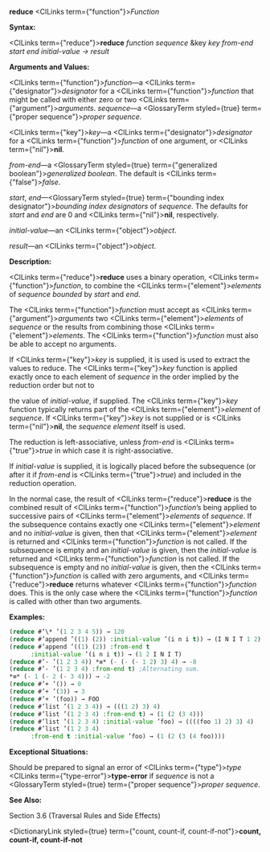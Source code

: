**reduce** <ClLinks  term={"function"}><i>Function</i></ClLinks> 



**Syntax:** 



<ClLinks  term={"reduce"}><b>reduce</b></ClLinks> *function sequence* &amp;key *key from-end start end initial-value → result* 



**Arguments and Values:** 



<ClLinks  term={"function"}><i>function</i></ClLinks>—a <ClLinks  term={"designator"}><i>designator</i></ClLinks> for a <ClLinks  term={"function"}><i>function</i></ClLinks> that might be called with either zero or two <ClLinks  term={"argument"}><i>arguments</i></ClLinks>. *sequence*—a <GlossaryTerm styled={true} term={"proper sequence"}><i>proper sequence</i></GlossaryTerm>. 



<ClLinks  term={"key"}><i>key</i></ClLinks>—a <ClLinks  term={"designator"}><i>designator</i></ClLinks> for a <ClLinks  term={"function"}><i>function</i></ClLinks> of one argument, or <ClLinks  term={"nil"}><b>nil</b></ClLinks>. 



*from-end*—a <GlossaryTerm styled={true} term={"generalized boolean"}><i>generalized boolean</i></GlossaryTerm>. The default is <ClLinks  term={"false"}><i>false</i></ClLinks>. 



*start*, *end*—<GlossaryTerm styled={true} term={"bounding index designator"}><i>bounding index designators</i></GlossaryTerm> of *sequence*. The defaults for *start* and *end* are 0 and <ClLinks  term={"nil"}><b>nil</b></ClLinks>, respectively. 



*initial-value*—an <ClLinks  term={"object"}><i>object</i></ClLinks>. 



*result*—an <ClLinks  term={"object"}><i>object</i></ClLinks>. 



**Description:** 



<ClLinks  term={"reduce"}><b>reduce</b></ClLinks> uses a binary operation, <ClLinks  term={"function"}><i>function</i></ClLinks>, to combine the <ClLinks  term={"element"}><i>elements</i></ClLinks> of *sequence bounded* by *start* and *end*. 



The <ClLinks  term={"function"}><i>function</i></ClLinks> must accept as <ClLinks  term={"argument"}><i>arguments</i></ClLinks> two <ClLinks  term={"element"}><i>elements</i></ClLinks> of *sequence* or the results from combining those <ClLinks  term={"element"}><i>elements</i></ClLinks>. The <ClLinks  term={"function"}><i>function</i></ClLinks> must also be able to accept no arguments. 



If <ClLinks  term={"key"}><i>key</i></ClLinks> is supplied, it is used is used to extract the values to reduce. The <ClLinks  term={"key"}><i>key</i></ClLinks> function is applied exactly once to each element of *sequence* in the order implied by the reduction order but not to 







 



 



the value of *initial-value*, if supplied. The <ClLinks  term={"key"}><i>key</i></ClLinks> function typically returns part of the <ClLinks  term={"element"}><i>element</i></ClLinks> of *sequence*. If <ClLinks  term={"key"}><i>key</i></ClLinks> is not supplied or is <ClLinks  term={"nil"}><b>nil</b></ClLinks>, the *sequence element* itself is used. 



The reduction is left-associative, unless *from-end* is <ClLinks  term={"true"}><i>true</i></ClLinks> in which case it is right-associative. 



If *initial-value* is supplied, it is logically placed before the subsequence (or after it if *from-end* is <ClLinks  term={"true"}><i>true</i></ClLinks>) and included in the reduction operation. 



In the normal case, the result of <ClLinks  term={"reduce"}><b>reduce</b></ClLinks> is the combined result of <ClLinks  term={"function"}><i>function</i></ClLinks>’s being applied to successive pairs of <ClLinks  term={"element"}><i>elements</i></ClLinks> of *sequence*. If the subsequence contains exactly one <ClLinks  term={"element"}><i>element</i></ClLinks> and no *initial-value* is given, then that <ClLinks  term={"element"}><i>element</i></ClLinks> is returned and <ClLinks  term={"function"}><i>function</i></ClLinks> is not called. If the subsequence is empty and an *initial-value* is given, then the *initial-value* is returned and <ClLinks  term={"function"}><i>function</i></ClLinks> is not called. If the subsequence is empty and no *initial-value* is given, then the <ClLinks  term={"function"}><i>function</i></ClLinks> is called with zero arguments, and <ClLinks  term={"reduce"}><b>reduce</b></ClLinks> returns whatever <ClLinks  term={"function"}><i>function</i></ClLinks> does. This is the only case where the <ClLinks  term={"function"}><i>function</i></ClLinks> is called with other than two arguments. 



**Examples:**
```lisp
(reduce #’\* ’(1 2 3 4 5)) → 120 
(reduce #’append ’((1) (2)) :initial-value ’(i n i t)) → (I N I T 1 2) 
(reduce #’append ’((1) (2)) :from-end t 
	  :initial-value ’(i n i t)) → (1 2 I N I T) 
(reduce #’- ’(1 2 3 4)) *≡* (- (- (- 1 2) 3) 4) → -8 
(reduce #’- ’(1 2 3 4) :from-end t) ;Alternating sum. 
*≡* (- 1 (- 2 (- 3 4))) → -2 
(reduce #’+ ’()) → 0 
(reduce #’+ ’(3)) → 3 
(reduce #’+ ’(foo)) → FOO 
(reduce #’list ’(1 2 3 4)) → (((1 2) 3) 4) 
(reduce #’list ’(1 2 3 4) :from-end t) → (1 (2 (3 4))) 
(reduce #’list ’(1 2 3 4) :initial-value ’foo) → ((((foo 1) 2) 3) 4) 
(reduce #’list ’(1 2 3 4) 
	  :from-end t :initial-value ’foo) → (1 (2 (3 (4 foo)))) 
```
**Exceptional Situations:** 



Should be prepared to signal an error of <ClLinks  term={"type"}><i>type</i></ClLinks> <ClLinks  term={"type-error"}><b>type-error</b></ClLinks> if *sequence* is not a <GlossaryTerm styled={true} term={"proper sequence"}><i>proper sequence</i></GlossaryTerm>. 



**See Also:** 



Section 3.6 (Traversal Rules and Side Effects) 







 



 



<DictionaryLink styled={true} term={"count, count-if, count-if-not"}><b>count, count-if, count-if-not</b></DictionaryLink> 



